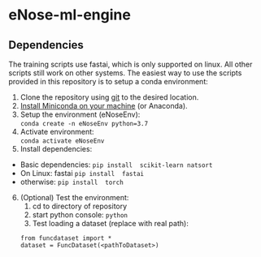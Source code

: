 # eNose-ml-engine

## Dependencies
The training scripts use fastai, which is only supported on linux. All other scripts still work on other systems. The easiest way to use the scripts provided in this repository is to setup a conda environment:
1) Clone the repository using [git](https://git-scm.com/) to the desired location.
2) [Install Miniconda on your machine](https://docs.conda.io/en/latest/miniconda.html) (or Anaconda).
3) Setup the environment (eNoseEnv): <br>
```conda create -n eNoseEnv python=3.7```
4) Activate environment: <br>
```conda activate eNoseEnv```
5) Install dependencies:
- Basic dependencies:
    ```pip install  scikit-learn natsort```
- On Linux: fastai
    ```pip install  fastai```
- otherwise:
    ```pip install  torch```

6) (Optional) Test the environment:
    1) cd to directory of repository
    2) start python console: ```python```
    3) Test loading a dataset (replace <pathToDataset> with real path):
    ```
    from funcdataset import *
    dataset = FuncDataset(<pathToDataset>)
    ```
    
    
